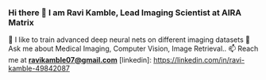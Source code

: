 ### Hi there 👋 I am Ravi Kamble, Lead Imaging Scientist at AIRA Matrix

🔭 I like to train advanced deep neural nets on different imaging datasets
💬 Ask me about Medical Imaging, Computer Vision, Image Retrieval..
📫 Reach me at **ravikamble07@gmail.com**
[linkedin]: https://linkedin.com/in/ravi-kamble-49842087

<!--
**Ravimk07/Ravimk07** is a ✨ _special_ ✨ repository because its `README.md` (this file) appears on your GitHub profile.

Here are some ideas to get you started:

- 🔭 I’m currently working on ...
- 🌱 I’m currently learning ...
- 👯 I’m looking to collaborate on ...
- 🤔 I’m looking for help with ...
- 💬 Ask me about ...
- 📫 How to reach me: ...
- 😄 Pronouns: ...
- ⚡ Fun fact: ...
-->
